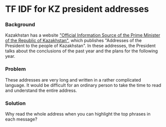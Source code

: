 # TF IDF for KZ president addresses
### Background
Kazakhstan has a website ["Official Information Source of the Prime Minister of the Republic of Kazakhstan"](https://primeminister.kz/en/address), which publishes "Addresses of the President to the people of Kazakhstan". In these addresses, the President talks about the conclusions of the past year and the plans for the following year.

### Problem
These addresses are very long and written in a rather complicated language. It would be difficult for an ordinary person to take the time to read and understand the entire address.

### Solution
Why read the whole address when you can highlight the top phrases in each message? 
